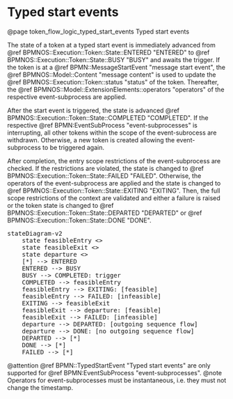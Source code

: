 # Typed start events
@page token_flow_logic_typed_start_events Typed start events

The state of a token at a typed start event is immediately advanced from @ref BPMNOS::Execution::Token::State::ENTERED "ENTERED" to @ref BPMNOS::Execution::Token::State::BUSY "BUSY" and awaits the trigger.
If the token is at a @ref BPMN::MessageStartEvent "message start event", the @ref BPMNOS::Model::Content "message content" is used to update the @ref BPMNOS::Execution::Token::status "status" of the token. Thereafter, the @ref BPMNOS::Model::ExtensionElements::operators "operators" of the respective event-subprocess are applied.

After the start event is triggered, the state is advanced @ref BPMNOS::Execution::Token::State::COMPLETED "COMPLETED".
If the respective @ref BPMN:EventSubProcess "event-subprocesses" is interrupting, all other tokens within the scope of the event-subrocess are withdrawn.
Otherwise, a new token is created allowing the event-subprocess to be triggered again.

After completion, the entry scope restrictions of the event-subprocess are checked.
If the restrictions are violated, the state is changed to @ref BPMNOS::Execution::Token::State::FAILED "FAILED".
Otherwise, the operators of the event-subprocess are applied and the state is changed to @ref BPMNOS::Execution::Token::State::EXITING "EXITING".
Then, the full scope restrictions of the context are validated and either a failure is raised or the token state is changed to @ref BPMNOS::Execution::Token::State::DEPARTED "DEPARTED" or @ref BPMNOS::Execution::Token::State::DONE "DONE".

<pre class="mermaid">
stateDiagram-v2
    state feasibleEntry <<choice>>
    state feasibleExit <<choice>>
    state departure <<choice>>
    [*] --> ENTERED
    ENTERED --> BUSY
    BUSY --> COMPLETED: trigger
    COMPLETED --> feasibleEntry
    feasibleEntry --> EXITING: [feasible]
    feasibleEntry --> FAILED: [infeasible]
    EXITING --> feasibleExit
    feasibleExit --> departure: [feasible]
    feasibleExit --> FAILED: [infeasible]
    departure --> DEPARTED: [outgoing sequence flow]
    departure --> DONE: [no outgoing sequence flow]
    DEPARTED --> [*]
    DONE --> [*]
    FAILED --> [*]
</pre>





@attention @ref BPMN::TypedStartEvent "Typed start events" are only supported for @ref BPMN:EventSubProcess "event-subprocesses".
@note Operators for event-subprocesses must be instantaneous, i.e. they must not change the timestamp.
